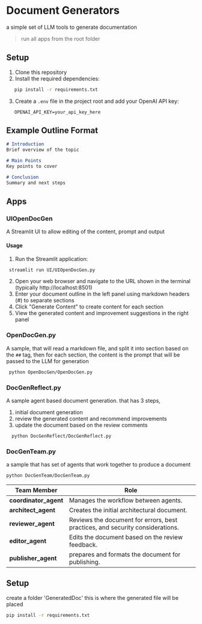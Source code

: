 # Document Generators
a simple set of LLM tools to generate documentation

> run all apps from the root folder

## Setup

1. Clone this repository
2. Install the required dependencies:
```bash
   pip install -r requirements.txt
```
3. Create a `.env` file in the project root and add your OpenAI API key:
```
   OPENAI_API_KEY=your_api_key_here
```



## Example Outline Format

```markdown
# Introduction
Brief overview of the topic

# Main Points
Key points to cover

# Conclusion
Summary and next steps
```




## Apps
### UIOpenDocGen
A Streamlit UI to allow editing of the content, prompt and output

#### Usage

1. Run the Streamlit application:
``` bash
 streamlit run UI/UIOpenDocGen.py    
```

2. Open your web browser and navigate to the URL shown in the terminal (typically http://localhost:8501)
3. Enter your document outline in the left panel using markdown headers (#) to separate sections
4. Click "Generate Content" to create content for each section
5. View the generated content and improvement suggestions in the right panel


### OpenDocGen.py

 A sample, that will read a markdown file, and split it into section based on the ``` ## ``` tag, then for each section, the content is the prompt that will be passed to the LLM for generation
 
``` bash
 python OpenDocGen/OpenDocGen.py   
 ```

### DocGenReflect.py

A sample agent based document generation. that has 3 steps,

1. initial document generation
1. review the generated content and recommend improvements
1. update the document based on the review comments


``` bash
  python DocGenReflect/DocGenReflect.py             
 ```
 
### DocGenTeam.py

a sample that has set of agents that work together to produce a document

``` bash
python DocGenTeam/DocGenTeam.py     
```

| **Team Member**        | **Role**            |
|------------------------|---------------------|
| **coordinator_agent**  | Manages the workflow between agents.      |
| **architect_agent**    | Creates the initial architectural document.      |
| **reviewer_agent**     | Reviews the document for errors, best practices, and security considerations.      |
|  **editor_agent**      | Edits the document based on the review feedback.      |
|  **publisher_agent**   | prepares and formats the document for publishing.      |

## Setup

create a folder 'GeneratedDoc' this is where the generated file will be placed

``` bash
pip install -r requirements.txt

```
